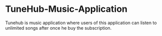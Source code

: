 # TuneHub-Music-Application
Tunehub is music application where users of this application can listen to unlimited songs after once he buy the subscription.
